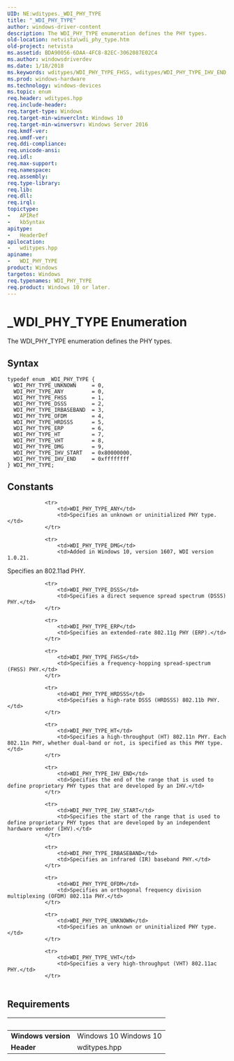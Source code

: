 ```yaml
---
UID: NE:wditypes._WDI_PHY_TYPE
title: "_WDI_PHY_TYPE"
author: windows-driver-content
description: The WDI_PHY_TYPE enumeration defines the PHY types.
old-location: netvista\wdi_phy_type.htm
old-project: netvista
ms.assetid: BDA90056-6DAA-4FC8-82EC-3062087E02C4
ms.author: windowsdriverdev
ms.date: 1/18/2018
ms.keywords: wditypes/WDI_PHY_TYPE_FHSS, wditypes/WDI_PHY_TYPE_IHV_END, WDI_PHY_TYPE_HRDSSS, wditypes/WDI_PHY_TYPE_DSSS, WDI_PHY_TYPE_HT, WDI_PHY_TYPE, WDI_PHY_TYPE_IRBASEBAND, WDI_PHY_TYPE_FHSS, wditypes/WDI_PHY_TYPE_VHT, _WDI_PHY_TYPE, wditypes/WDI_PHY_TYPE_ERP, wditypes/WDI_PHY_TYPE_HT, wditypes/WDI_PHY_TYPE_IHV_START, WDI_PHY_TYPE_VHT, wditypes/WDI_PHY_TYPE_OFDM, WDI_PHY_TYPE_DSSS, WDI_PHY_TYPE_DMG, wditypes/WDI_PHY_TYPE_UNKNOWN, WDI_PHY_TYPE_ERP, wditypes/WDI_PHY_TYPE_IRBASEBAND, WDI_PHY_TYPE_ANY, WDI_PHY_TYPE_UNKNOWN, netvista.wifi_phy_type, WDI_PHY_TYPE_IHV_START, WDI_PHY_TYPE_IHV_END, netvista.wdi_phy_type, wditypes/WDI_PHY_TYPE, WDI_PHY_TYPE_OFDM, wditypes/WDI_PHY_TYPE_ANY, wditypes/WDI_PHY_TYPE_HRDSSS, wditypes/WDI_PHY_TYPE_DMG, WDI_PHY_TYPE enumeration [Network Drivers Starting with Windows Vista]
ms.prod: windows-hardware
ms.technology: windows-devices
ms.topic: enum
req.header: wditypes.hpp
req.include-header: 
req.target-type: Windows
req.target-min-winverclnt: Windows 10
req.target-min-winversvr: Windows Server 2016
req.kmdf-ver: 
req.umdf-ver: 
req.ddi-compliance: 
req.unicode-ansi: 
req.idl: 
req.max-support: 
req.namespace: 
req.assembly: 
req.type-library: 
req.lib: 
req.dll: 
req.irql: 
topictype:
-	APIRef
-	kbSyntax
apitype:
-	HeaderDef
apilocation:
-	wditypes.hpp
apiname:
-	WDI_PHY_TYPE
product: Windows
targetos: Windows
req.typenames: WDI_PHY_TYPE
req.product: Windows 10 or later.
---
```


# _WDI_PHY_TYPE Enumeration
The WDI_PHY_TYPE enumeration defines the PHY types.

## Syntax
````
typedef enum _WDI_PHY_TYPE { 
  WDI_PHY_TYPE_UNKNOWN     = 0,
  WDI_PHY_TYPE_ANY         = 0,
  WDI_PHY_TYPE_FHSS        = 1,
  WDI_PHY_TYPE_DSSS        = 2,
  WDI_PHY_TYPE_IRBASEBAND  = 3,
  WDI_PHY_TYPE_OFDM        = 4,
  WDI_PHY_TYPE_HRDSSS      = 5,
  WDI_PHY_TYPE_ERP         = 6,
  WDI_PHY_TYPE_HT          = 7,
  WDI_PHY_TYPE_VHT         = 8,
  WDI_PHY_TYPE_DMG         = 9,
  WDI_PHY_TYPE_IHV_START   = 0x80000000,
  WDI_PHY_TYPE_IHV_END     = 0xffffffff
} WDI_PHY_TYPE;
````

## Constants

<table>
            
                <tr>
                    <td>WDI_PHY_TYPE_ANY</td>
                    <td>Specifies an unknown or uninitialized PHY type.</td>
                </tr>
            
                <tr>
                    <td>WDI_PHY_TYPE_DMG</td>
                    <td>Added in Windows 10, version 1607, WDI version 1.0.21.

Specifies an 802.11ad PHY.</td>
                </tr>
            
                <tr>
                    <td>WDI_PHY_TYPE_DSSS</td>
                    <td>Specifies a direct sequence spread spectrum (DSSS) PHY.</td>
                </tr>
            
                <tr>
                    <td>WDI_PHY_TYPE_ERP</td>
                    <td>Specifies an extended-rate 802.11g PHY (ERP).</td>
                </tr>
            
                <tr>
                    <td>WDI_PHY_TYPE_FHSS</td>
                    <td>Specifies a frequency-hopping spread-spectrum (FHSS) PHY.</td>
                </tr>
            
                <tr>
                    <td>WDI_PHY_TYPE_HRDSSS</td>
                    <td>Specifies a high-rate DSSS (HRDSSS) 802.11b PHY.</td>
                </tr>
            
                <tr>
                    <td>WDI_PHY_TYPE_HT</td>
                    <td>Specifies a high-throughput (HT) 802.11n PHY. Each 802.11n PHY, whether dual-band or not, is specified as this PHY type.</td>
                </tr>
            
                <tr>
                    <td>WDI_PHY_TYPE_IHV_END</td>
                    <td>Specifies the end of the range that is used to define proprietary PHY types that are developed by an IHV.</td>
                </tr>
            
                <tr>
                    <td>WDI_PHY_TYPE_IHV_START</td>
                    <td>Specifies the start of the range that is used to define proprietary PHY types that are developed by an independent hardware vendor (IHV).</td>
                </tr>
            
                <tr>
                    <td>WDI_PHY_TYPE_IRBASEBAND</td>
                    <td>Specifies an infrared (IR) baseband PHY.</td>
                </tr>
            
                <tr>
                    <td>WDI_PHY_TYPE_OFDM</td>
                    <td>Specifies an orthogonal frequency division multiplexing (OFDM) 802.11a PHY.</td>
                </tr>
            
                <tr>
                    <td>WDI_PHY_TYPE_UNKNOWN</td>
                    <td>Specifies an unknown or uninitialized PHY type.</td>
                </tr>
            
                <tr>
                    <td>WDI_PHY_TYPE_VHT</td>
                    <td>Specifies a very high-throughput (VHT) 802.11ac PHY.</td>
                </tr>
</table>


## Requirements
| &nbsp; | &nbsp; |
| ---- |:---- |
| **Windows version** | Windows 10 Windows 10 |
| **Header** | wditypes.hpp |